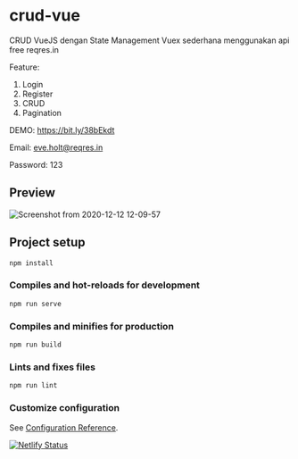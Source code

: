 # crud-vue
CRUD VueJS dengan State Management Vuex sederhana menggunakan api free reqres.in

Feature:
1. Login
2. Register
3. CRUD
4. Pagination

DEMO: https://bit.ly/38bEkdt

Email: eve.holt@reqres.in

Password: 123
## Preview
![Screenshot from 2020-12-12 12-09-57](https://user-images.githubusercontent.com/68319083/101975934-18358b80-3c73-11eb-8f09-36694eff84f5.png)

## Project setup
```
npm install
```

### Compiles and hot-reloads for development
```
npm run serve
```

### Compiles and minifies for production
```
npm run build
```

### Lints and fixes files
```
npm run lint
```

### Customize configuration
See [Configuration Reference](https://cli.vuejs.org/config/).

[![Netlify Status](https://api.netlify.com/api/v1/badges/48b8d7af-526b-4c3e-a5c6-f0cda0152d93/deploy-status)](https://app.netlify.com/sites/epic-bose-4663d7/deploys)
